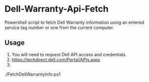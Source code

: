 # Dell-Warranty-Api-Fetch
Powershell script to fetch Dell Warranty information using an entered service tag number or one from the current computer.

## Usage
1. You will need to request Dell API access and credentials.
2. https://techdirect.dell.com/Portal/APIs.aspx
3. 
./FetchDellWarrantyInfo.ps1

